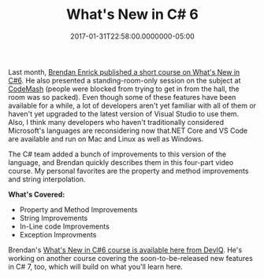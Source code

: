 ﻿---
title: What's New in C# 6
slug: whats-new-in-csharp-6
aliases:
  - '/blog/whats-new-in-csharp-6/'
date: "2017-01-31T22:58:00.0000000-05:00"
description: Last month, Brendan Enrick published a short course on What's New in C#6. He also presented a standing-room-only session on the subject at CodeMash (people were blocked from trying to get in from the hall, the room was so packed).
featuredImage: /img/whatsnewincsharp6.png
---

Last month, [Brendan Enrick published a short course on What's New in C#6](http://brendan.enrick.com/post/Whats-New-in-C-6-My-Course-on-DevIQ). He also presented a standing-room-only session on the subject at [CodeMash](http://www.codemash.org/) (people were blocked from trying to get in from the hall, the room was so packed). Even though some of these features have been available for a while, a lot of developers aren't yet familiar with all of them or haven't yet upgraded to the latest version of Visual Studio to use them. Also, I think many developers who haven't traditionally considered Microsoft's languages are reconsidering now that.NET Core and VS Code are available and run on Mac and Linux as well as Windows.

The C# team added a bunch of improvements to this version of the language, and Brendan quickly describes them in this four-part video course. My personal favorites are the property and method improvements and string interpolation.

**What's Covered:**

* Property and Method Improvements
* String Improvements
* In-Line code Improvements
* Exception Improvments

Brendan's [What's New in C#6 course is available here from DevIQ](http://app.deviq.com/courses/whats-new-in-c-6). He's working on another course covering the soon-to-be-released new features in C# 7, too, which will build on what you'll learn here.

